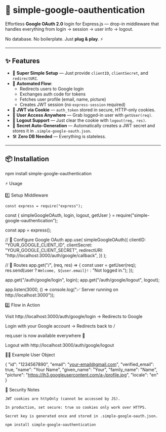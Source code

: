 # 🚀 simple-google-oauthentication

Effortless **Google OAuth 2.0** login for Express.js — drop-in middleware that handles everything from login → session → user info → logout.  

No database. No boilerplate. Just **plug & play**. ⚡  

---

## ✨ Features

- 🔑 **Super Simple Setup** — Just provide `clientID`, `clientSecret`, and `redirectURI`.
- 🔄 **Automated Flow**:
  - Redirects users to Google login
  - Exchanges auth code for tokens
  - Fetches user profile (email, name, picture)
  - Creates JWT session (no `express-session` required)
- 🍪 **JWT via Cookie** — `auth_token` stored in secure, HTTP-only cookies.
- 👤 **User Access Anywhere** — Grab logged-in user with `getUser(req)`.
- 🚪 **Logout Support** — Just clear the cookie with `logout(req, res)`.
- 🔐 **Secret Auto-Generation** — Automatically creates a JWT secret and stores it in `.simple-google-oauth.json`.
- 🛠 **Zero DB Needed** — Everything is stateless.

---

## 📦 Installation
npm install simple-google-oauthentication


⚡ Usage

  1️⃣ Setup Middleware

    const express = require("express");
const { simpleGoogleOAuth, login, logout, getUser } = require("simple-google-oauthentication");

const app = express();

// 🔧 Configure Google OAuth
app.use(
  simpleGoogleOAuth({
    clientID: "YOUR_GOOGLE_CLIENT_ID",
    clientSecret: "YOUR_GOOGLE_CLIENT_SECRET",
    redirectURI: "http://localhost:3000/auth/google/callback",
  })
);

// 👤 Routes
app.get("/", (req, res) => {
  const user = getUser(req);
  res.send(user ? `Welcome, ${user.email}!` : "Not logged in.");
});

app.get("/auth/google/login", login);
app.get("/auth/google/logout", logout);

app.listen(3000, () => console.log("✅ Server running on http://localhost:3000"));

2️⃣ Flow in Action

  Visit http://localhost:3000/auth/google/login → Redirects to Google

  Login with your Google account → Redirects back to /

  req.user is now available everywhere 🎉

  Logout with http://localhost:3000/auth/google/logout


🧑‍💻 Example User Object

  {
  "id": "1234567890",
  "email": "your-email@gmail.com",
  "verified_email": true,
  "name": "Your Name",
  "given_name": "Your",
  "family_name": "Name",
  "picture": "https://lh3.googleusercontent.com/a-/profile.jpg",
  "locale": "en"
}


🔐 Security Notes

    JWT cookies are httpOnly (cannot be accessed by JS).

    In production, set secure: true so cookies only work over HTTPS.

    Secret key is generated once and stored in .simple-google-oauth.json.

  



```bash
npm install simple-google-oauthentication
